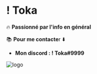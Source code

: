 
# ! Toka

🔥 **Passionné par l'info en général**

📚 **Pour me contacte**r ⬇️

- **Mon discord :  ! Toka#9999**

![logo](https://i.pinimg.com/236x/44/b8/3c/44b83c691eff2e0f31ef5e5a80088dd6.jpg)
